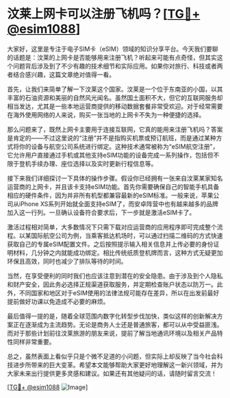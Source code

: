 # 汶莱上网卡可以注册飞机吗？[[TG💪+ @esim1088](https://t.me/s/esim1088)]

大家好，这里是专注于电子SIM卡（eSIM）领域的知识分享平台。今天我们要聊的话题是：汶莱的上网卡是否能够用来注册飞机？听起来可能有点奇怪，但其实这个问题背后涉及到了不少有趣的技术细节和实际应用。如果你对旅行、科技或者两者结合感兴趣，这篇文章绝对值得一看。

首先，让我们来简单了解一下汶莱这个国家。汶莱是一个位于东南亚的小国，以其丰富的石油资源和美丽的自然风光闻名。虽然国土面积不大，但它的互联网服务却相当发达，尤其是一些本地运营商提供的移动数据套餐非常受欢迎。对于经常需要在海外使用网络的人来说，购买一张当地的上网卡不失为一种便捷的选择。

那么问题来了，既然上网卡主要用于连接互联网，它真的能用来注册飞机吗？答案是肯定的——不过这里说的“注册”并不是指购买机票或预订航班，而是通过某种方式将你的设备与航空公司系统进行绑定。这种技术通常被称为“eSIM航空注册”，它允许用户直接通过手机或其他支持eSIM功能的设备完成一系列操作，包括但不限于登机手续办理、座位选择以及实时更新行程信息等。

接下来我们详细探讨一下具体的操作步骤。假设你已经拥有一张来自汶莱某家知名运营商的上网卡，并且该卡支持eSIM功能。首先你需要确保自己的智能手机具备相应的硬件条件，因为并非所有机型都兼容最新的eSIM标准。一般来说，苹果公司从iPhone XS系列开始就全面支持eSIM了，而安卓阵营中也有越来越多的品牌加入这一行列。一旦确认设备符合要求后，下一步就是激活eSIM卡了。

激活过程相对简单，大多数情况下只需下载对应运营商的应用程序即可完成整个流程。以某国际航空公司为例，当乘客抵达机场时，可以通过扫描二维码的方式快速获取自己的专属eSIM配置文件。之后按照提示输入相关信息并上传必要的身份证明材料，几分钟之内就能成功绑定。相比传统纸质登机牌而言，这种方式无疑更加环保且高效，同时也减少了排队等待的时间。

当然，在享受便利的同时我们也应该注意到潜在的安全隐患。由于涉及到个人隐私和财产安全，因此务必选择正规渠道获取服务，并定期检查账户状态以防万一。此外，不同国家和地区对于eSIM使用的法律法规可能存在差异，所以在出发前最好提前做好功课以免造成不必要的麻烦。

最后值得一提的是，随着全球范围内数字化转型步伐加快，类似这样的创新解决方案正在逐渐成为主流趋势。无论是商务人士还是普通旅客，都可以从中受益匪浅。而对于那些计划前往汶莱旅游的朋友来说，提前了解当地通讯环境以及相关产品特性同样非常重要。

总之，虽然表面上看似乎只是个微不足道的小问题，但实际上却反映了当今社会科技进步所带来的巨大变革。希望本文能够帮助大家更好地理解这一新兴领域，并为大家未来出行提供更多灵感和建议。如果还有其他疑问的话，请随时留言交流！

[[TG💪+ @esim1088](https://t.me/s/esim1088) ![Image](https://i.postimg.cc/4NQfJmqS/Snipaste-2025-05-13-00-14-12.png)]